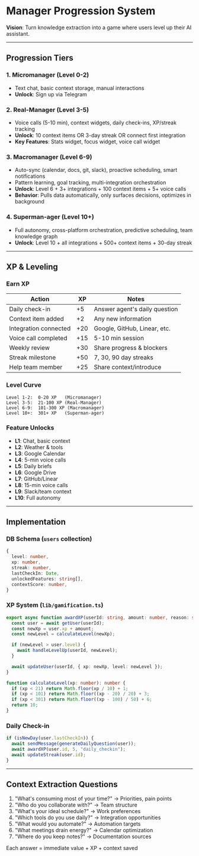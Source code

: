 # Manager Progression System

**Vision**: Turn knowledge extraction into a game where users level up their AI assistant.

---

## Progression Tiers

### 1. Micromanager (Level 0-2)
- Text chat, basic context storage, manual interactions
- **Unlock**: Sign up via Telegram

### 2. Real-Manager (Level 3-5)
- Voice calls (5-10 min), context widgets, daily check-ins, XP/streak tracking
- **Unlock**: 10 context items OR 3-day streak OR connect first integration
- **Key Features**: Stats widget, focus widget, voice call widget

### 3. Macromanager (Level 6-9)
- Auto-sync (calendar, docs, git, slack), proactive scheduling, smart notifications
- Pattern learning, goal tracking, multi-integration orchestration
- **Unlock**: Level 6 + 3+ integrations + 100 context items + 5+ voice calls
- **Behavior**: Pulls data automatically, only surfaces decisions, optimizes in background

### 4. Superman-ager (Level 10+)
- Full autonomy, cross-platform orchestration, predictive scheduling, team knowledge graph
- **Unlock**: Level 10 + all integrations + 500+ context items + 30-day streak

---

## XP & Leveling

### Earn XP
| Action | XP | Notes |
|--------|-----|-------|
| Daily check-in | +5 | Answer agent's daily question |
| Context item added | +2 | Any new information |
| Integration connected | +20 | Google, GitHub, Linear, etc. |
| Voice call completed | +15 | 5-10 min session |
| Weekly review | +30 | Share progress & blockers |
| Streak milestone | +50 | 7, 30, 90 day streaks |
| Help team member | +25 | Share context/introduce |

### Level Curve
```
Level 1-2:  0-20 XP   (Micromanager)
Level 3-5:  21-100 XP (Real-Manager)
Level 6-9:  101-300 XP (Macromanager)
Level 10+:  301+ XP   (Superman-ager)
```

### Feature Unlocks
- **L1**: Chat, basic context
- **L2**: Weather & tools
- **L3**: Google Calendar
- **L4**: 5-min voice calls
- **L5**: Daily briefs
- **L6**: Google Drive
- **L7**: GitHub/Linear
- **L8**: 15-min voice calls
- **L9**: Slack/team context
- **L10**: Full autonomy

---

## Implementation

### DB Schema (`users` collection)
```typescript
{
  level: number,
  xp: number,
  streak: number,
  lastCheckIn: Date,
  unlockedFeatures: string[],
  contextScore: number,
}
```

### XP System (`lib/gamification.ts`)
```typescript
export async function awardXP(userId: string, amount: number, reason: string) {
  const user = await getUser(userId);
  const newXp = user.xp + amount;
  const newLevel = calculateLevel(newXp);

  if (newLevel > user.level) {
    await handleLevelUp(userId, newLevel);
  }

  await updateUser(userId, { xp: newXp, level: newLevel });
}

function calculateLevel(xp: number): number {
  if (xp < 21) return Math.floor(xp / 10) + 1;
  if (xp < 101) return Math.floor((xp - 20) / 20) + 3;
  if (xp < 301) return Math.floor((xp - 100) / 50) + 6;
  return 10;
}
```

### Daily Check-in
```typescript
if (isNewDay(user.lastCheckIn)) {
  await sendMessage(generateDailyQuestion(user));
  await awardXP(user.id, 5, "daily_checkin");
  await updateStreak(user.id);
}
```

---

## Context Extraction Questions

1. "What's consuming most of your time?" → Priorities, pain points
2. "Who do you collaborate with?" → Team structure
3. "What's your ideal schedule?" → Work preferences
4. "Which tools do you use daily?" → Integration opportunities
5. "What would you automate?" → Automation targets
6. "What meetings drain energy?" → Calendar optimization
7. "Where do you keep notes?" → Documentation sources

Each answer = immediate value + XP + context saved
